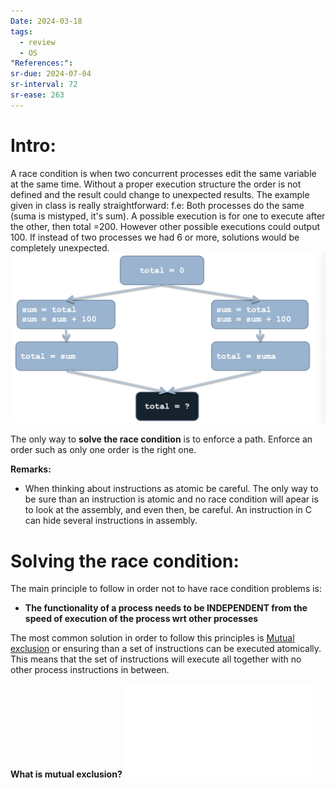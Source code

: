 ```yaml
---
Date: 2024-03-18
tags:
  - review
  - OS
"References:":
sr-due: 2024-07-04
sr-interval: 72
sr-ease: 263
---
```

# Intro: 
A race condition is when two concurrent processes edit the same variable at the same time. Without a proper execution structure the order is not defined and the result could change to unexpected results. The example given in class is really straightforward: 
f.e: 
	Both processes do the same (suma is mistyped, it's sum). A possible execution is for one to execute after the other, then total =200. However other possible executions could output 100. If instead of two processes we had 6 or more, solutions would be completely unexpected.
	![Screenshot 2024-03-18 at 17.33.31](../99%20-%20Meta/0.%20Attachments/Screenshot%202024-03-18%20at%2017.33.31.png)


The only way to **solve the race condition** is to enforce a path. Enforce an order such as only one order is the right one. 

**Remarks:**
+ When thinking about instructions as atomic be careful. The only way to be sure than an instruction is atomic and no race condition will apear is to look at the assembly, and even then, be careful. An instruction in C can hide several instructions in assembly. 
# Solving the race condition: 
The main principle to follow in order not to have race condition problems is: 
+ **The functionality of a process needs to be INDEPENDENT from the speed of execution of the process wrt other processes**

The most common solution in order to follow this principles is [Mutual exclusion](Mutual%20exclusion.md) or ensuring than a set of instructions can be executed atomically. This means that the set of instructions will execute all together with no other process instructions in between. 

**What is mutual exclusion?**
	![Mutual exclusion](Mutual%20exclusion.md)

